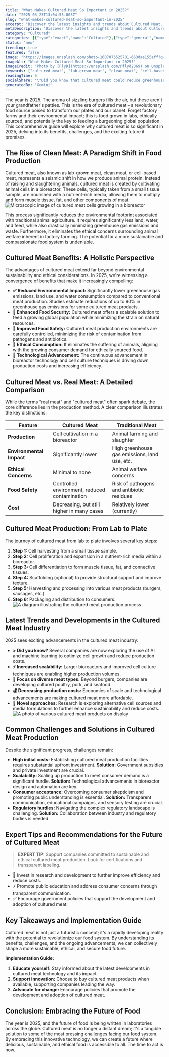 ```yaml
---
title: "What Makes Cultured Meat So Important in 2025?"
date: "2025-03-23T13:04:55.803Z"
slug: "what-makes-cultured-meat-so-important-in-2025"
excerpt: "Discover the latest insights and trends about Cultured Meat. This comprehensive guide covers everything you need to know about Cultured Meat in 2025."
metaDescription: "Discover the latest insights and trends about Cultured Meat. This comprehensive guide covers everything you need to know about Cultured Meat in 2025."
category: "Cultured"
categories: [{"type":"exact","name":"Cultured"},{"type":"general","name":"Food Industry"},{"type":"medium","name":"Food Technology"},{"type":"specific","name":"Cellular Agriculture"},{"type":"niche","name":"Bioreactor Design"}]
status: "new"
trending: true
featured: false
image: "https://images.unsplash.com/photo-1607073525701-663dae155aff?q=85&w=1200&fit=max&fm=webp&auto=compress"
imageAlt: "What Makes Cultured Meat So Important in 2025?"
imageCredit: "Photo by [FlyD](https://unsplash.com/@flyd2069) on Unsplash"
keywords: ["cultured meat", "lab-grown meat", "clean meat", "cell-based meat", "cultured meat benefits", "cultured meat vs real meat", "buy cultured meat", "cultured meat production", "cost of cultured meat", "future of cultured meat"]
readingTime: 6
socialShare: "\"Did you know that cultured meat could reduce greenhouse gas emissions from meat production by up to 90%?  The future of food is cleaner, kinder, and more sustainable than ever before.\" [IMAGE: A visually appealing image of a cultured meat burger]"
generatedBy: "Gemini"
---
```




The year is 2025.  The aroma of sizzling burgers fills the air, but these aren't your grandfather's patties.  This is the era of cultured meat – a revolutionary food source poised to transform our plates and our planet.  Forget factory farms and their environmental impact; this is food grown in labs, ethically sourced, and potentially the key to feeding a burgeoning global population.  This comprehensive guide will explore why cultured meat is so significant in 2025, delving into its benefits, challenges, and the exciting future it promises.

## The Rise of Clean Meat: A Paradigm Shift in Food Production

Cultured meat, also known as lab-grown meat, clean meat, or cell-based meat, represents a seismic shift in how we produce animal protein.  Instead of raising and slaughtering animals, cultured meat is created by cultivating animal cells in a bioreactor.  These cells, typically taken from a small tissue sample, are nourished with a nutrient-rich media, allowing them to multiply and form muscle tissue, fat, and other components of meat.  ![Microscopic image of cultured meat cells growing in a bioreactor](https://images.unsplash.com/photo-1675774644393-7bcfa424dec7?q=85&w=1200&fit=max&fm=webp&auto=compress)

This process significantly reduces the environmental footprint associated with traditional animal agriculture.  It requires significantly less land, water, and feed, while also drastically minimizing greenhouse gas emissions and waste.  Furthermore, it eliminates the ethical concerns surrounding animal welfare inherent in factory farming.  The potential for a more sustainable and compassionate food system is undeniable.

## Cultured Meat Benefits: A Holistic Perspective

The advantages of cultured meat extend far beyond environmental sustainability and ethical considerations.  In 2025, we're witnessing a convergence of benefits that make it increasingly compelling:

* **✅ Reduced Environmental Impact:**  Significantly lower greenhouse gas emissions, land use, and water consumption compared to conventional meat production.  Studies estimate reductions of up to 90% in greenhouse gas emissions for some cultured meat products.
* **🔑 Enhanced Food Security:**  Cultured meat offers a scalable solution to feed a growing global population while minimizing the strain on natural resources.
* **💪 Improved Food Safety:**  Cultured meat production environments are carefully controlled, minimizing the risk of contamination from pathogens and antibiotics.
* **🌱 Ethical Consumption:**  It eliminates the suffering of animals, aligning with the growing consumer demand for ethically sourced food.
* **🚀 Technological Advancement:**  The continuous advancement in bioreactor technology and cell culture techniques is driving down production costs and increasing efficiency.

## Cultured Meat vs. Real Meat: A Detailed Comparison

While the terms "real meat" and "cultured meat" often spark debate, the core difference lies in the production method.  A clear comparison illustrates the key distinctions:

| Feature          | Cultured Meat                               | Traditional Meat                            |
|-----------------|--------------------------------------------|-------------------------------------------|
| **Production**   | Cell cultivation in a bioreactor           | Animal farming and slaughter                |
| **Environmental Impact** | Significantly lower                          | High greenhouse gas emissions, land use, etc. |
| **Ethical Concerns** | Minimal to none                             | Animal welfare concerns                     |
| **Food Safety** | Controlled environment, reduced contamination | Risk of pathogens and antibiotic residues     |
| **Cost**         | Decreasing, but still higher in many cases   | Relatively lower (currently)                |

## Cultured Meat Production: From Lab to Plate

The journey of cultured meat from lab to plate involves several key steps:

1. **Step 1:** Cell harvesting from a small tissue sample.
2. **Step 2:** Cell proliferation and expansion in a nutrient-rich media within a bioreactor.
3. **Step 3:** Cell differentiation to form muscle tissue, fat, and connective tissues.
4. **Step 4:** Scaffolding (optional) to provide structural support and improve texture.
5. **Step 5:** Harvesting and processing into various meat products (burgers, sausages, etc.).
6. **Step 6:** Packaging and distribution to consumers.  ![A diagram illustrating the cultured meat production process](https://images.unsplash.com/photo-1607073525701-663dae155aff?q=85&w=1200&fit=max&fm=webp&auto=compress)

## Latest Trends and Developments in the Cultured Meat Industry

2025 sees exciting advancements in the cultured meat industry:

* **> Did you know?**  Several companies are now exploring the use of AI and machine learning to optimize cell growth and reduce production costs.
* **⚡ Increased scalability:**  Larger bioreactors and improved cell culture techniques are enabling higher production volumes.
* **🌱 Focus on diverse meat types:** Beyond burgers, companies are developing cultured poultry, pork, and seafood.
* **💰 Decreasing production costs:**  Economies of scale and technological advancements are making cultured meat more affordable.
* **🔬 Novel approaches:**  Research is exploring alternative cell sources and media formulations to further enhance sustainability and reduce costs.  ![A photo of various cultured meat products on display](https://images.unsplash.com/photo-1607073606268-05ba53ffcf3b?q=85&w=1200&fit=max&fm=webp&auto=compress)

## Common Challenges and Solutions in Cultured Meat Production

Despite the significant progress, challenges remain:

* **High initial costs:**  Establishing cultured meat production facilities requires substantial upfront investment.  **Solution:**  Government subsidies and private investment are crucial.
* **Scalability:**  Scaling up production to meet consumer demand is a significant hurdle.  **Solution:**  Technological advancements in bioreactor design and automation are key.
* **Consumer acceptance:**  Overcoming consumer skepticism and promoting public understanding is essential.  **Solution:**  Transparent communication, educational campaigns, and sensory testing are crucial.
* **Regulatory hurdles:**  Navigating the complex regulatory landscape is challenging.  **Solution:**  Collaboration between industry and regulatory bodies is needed.

## Expert Tips and Recommendations for the Future of Cultured Meat

> **EXPERT TIP:**  Support companies committed to sustainable and ethical cultured meat production.  Look for certifications and transparent labeling.

* 🔑 Invest in research and development to further improve efficiency and reduce costs.
* ⚡ Promote public education and address consumer concerns through transparent communication.
* ✅ Encourage government policies that support the development and adoption of cultured meat.

## Key Takeaways and Implementation Guide

Cultured meat is not just a futuristic concept; it's a rapidly developing reality with the potential to revolutionize our food system. By understanding its benefits, challenges, and the ongoing advancements, we can collectively shape a more sustainable, ethical, and secure food future.

**Implementation Guide:**

1.  **Educate yourself:**  Stay informed about the latest developments in cultured meat technology and its impact.
2.  **Support innovation:**  Choose to buy cultured meat products when available, supporting companies leading the way.
3.  **Advocate for change:**  Encourage policies that promote the development and adoption of cultured meat.

## Conclusion: Embracing the Future of Food

The year is 2025, and the future of food is being written in laboratories across the globe.  Cultured meat is no longer a distant dream; it's a tangible solution to some of the most pressing challenges facing our food system.  By embracing this innovative technology, we can create a future where delicious, sustainable, and ethical food is accessible to all.  The time to act is now.

